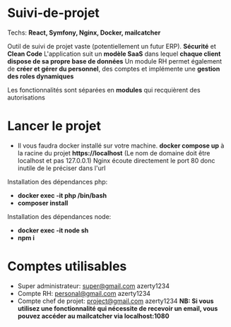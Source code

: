 # Suivi-de-projet

Techs: **React, Symfony, Nginx, Docker, mailcatcher**

Outil de suivi de projet vaste (potentiellement un futur ERP). **Sécurité** et **Clean Code**
L'application suit un **modèle SaaS** dans lequel **chaque client dispose de sa propre base de données**
Un module RH permet également de **créer et gérer du personnel**, des comptes et implémente une **gestion des roles dynamiques**

Les fonctionnalités sont séparées en **modules** qui recquièrent des autorisations

# Lancer le projet

- Il vous faudra docker installé sur votre machine.
**docker compose up** à la racine du projet
**https://localhost** (Le nom de domaine doit être localhost et pas 127.0.0.1) Nginx écoute directement le port 80 donc inutile de le préciser dans l'url

Installation des dépendances php:
- **docker exec -it php /bin/bash**
- **composer install**

Installation des dépendances node:
- **docker exec -it node sh**
- **npm i**

# Comptes utilisables

- Super administrateur: super@gmail.com azerty1234
- Compte RH: personal@gmail.com azerty1234
- Compte chef de projet: project@gmail.com azerty1234
**NB: Si vous utilisez une fonctionnalité qui nécessite de recevoir un email, vous pouvez accéder au mailcatcher via localhost:1080**
